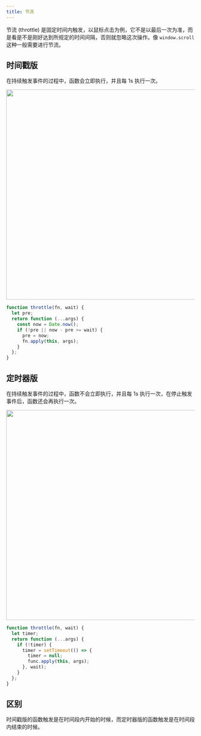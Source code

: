 ```yaml
---
title: 节流
---
```


节流 (throttle) 是固定时间内触发，以鼠标点击为例，它不是以最后一次为准，而是看是不是刚好达到所规定的时间间隔，否则就忽略这次操作。像 `window.scroll` 这种一般需要进行节流。

## 时间戳版

在持续触发事件的过程中，函数会立即执行，并且每 1s 执行一次。

<Img width="560" align="center" src='https://cosmos-x.oss-cn-hangzhou.aliyuncs.com/Pkjprp.jpg'/>

```js
function throttle(fn, wait) {
  let pre;
  return function (...args) {
    const now = Date.now();
    if (!pre || now - pre >= wait) {
      pre = now;
      fn.apply(this, args);
    }
  };
}
```

## 定时器版

在持续触发事件的过程中，函数不会立即执行，并且每 1s 执行一次，在停止触发事件后，函数还会再执行一次。

<Img width="560" align="center" src='https://cosmos-x.oss-cn-hangzhou.aliyuncs.com/0PDoyB.jpg'/>

```js
function throttle(fn, wait) {
  let timer;
  return function (...args) {
    if (!timer) {
      timer = setTimeout(() => {
        timer = null;
        func.apply(this, args);
      }, wait);
    }
  };
}
```

## 区别

时间戳版的函数触发是在时间段内开始的时候，而定时器版的函数触发是在时间段内结束的时候。

